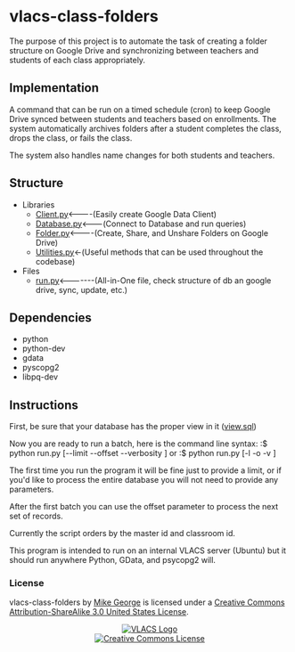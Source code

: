 # vlacs-class-folders #

The purpose of this project is to automate the task of creating a folder structure on Google Drive and synchronizing
between teachers and students of each class appropriately.

## Implementation ##

A command that can be run on a timed schedule (cron) to keep Google Drive synced between
students and teachers based on enrollments. The system automatically archives folders 
after a student completes the class, drops the class, or fails the class.

The system also handles name changes for both students and teachers.

## Structure ##
* Libraries
  + [Client.py](https://github.com/vlacs/vlacs-class-folders/blob/master/Libs/Client.py)<----(Easily create Google Data Client)
  + [Database.py](https://github.com/vlacs/vlacs-class-folders/blob/master/Libs/Database.py)<---(Connect to Database and run queries)
  + [Folder.py](https://github.com/vlacs/vlacs-class-folders/blob/master/Libs/Folder.py)<----(Create, Share, and Unshare Folders on Google Drive)
  + [Utilities.py](https://github.com/vlacs/vlacs-class-folders/blob/master/Libs/Utilities.py)<-(Useful methods that can be used throughout the codebase)
* Files
  + [run.py](https://github.com/vlacs/vlacs-class-folders/blob/master/run.py)<-------(All-in-One file, check structure of db an google drive, sync, update, etc.)

## Dependencies ##
* python
* python-dev
* gdata
* pyscopg2
* libpq-dev

## Instructions ##
First, be sure that your database has the proper view in it ([view.sql](https://github.com/vlacs/vlacs-class-folders/blob/master/view.sql))

Now you are ready to run a batch, here is the command line syntax:
:$ python run.py [--limit <limit> --offset <offset> --verbosity <verbosity>]
or
:$ python run.py [-l <limit> -o <offset> -v <verbosity>]

The first time you run the program it will be fine just to provide a limit, or if you'd like to process the entire
database you will not need to provide any parameters.

After the first batch you can use the offset parameter to process the next set of records.

Currently the script orders by the master id and classroom id.

This program is intended to run on an internal VLACS server (Ubuntu) but it should run anywhere
Python, GData, and psycopg2 will.

### License ###
vlacs-class-folders by [Mike George](http://mikegeorge.org) is licensed under a [Creative Commons Attribution-ShareAlike 3.0 United States License](http://creativecommons.org/licenses/by-sa/3.0/us/deed.en_US).

<p align="center"><a href="http://vlacs.org/" target="_blank"><img src="http://vlacs.org/images/VLACS_logo_no_dep_website.png" alt="VLACS Logo"/></a><br /><a rel="license" href="http://creativecommons.org/licenses/by-sa/3.0/us/deed.en_US"><img alt="Creative Commons License" style="border-width:0" src="http://i.creativecommons.org/l/by-sa/3.0/us/88x31.png" /></a></p>
